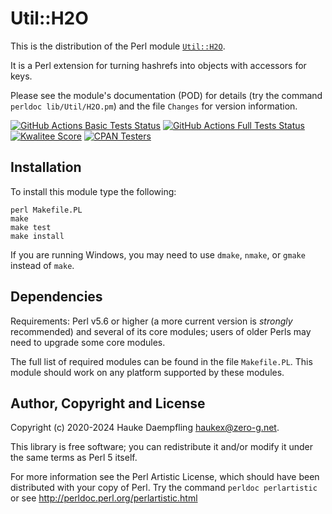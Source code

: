 Util::H2O
=========

This is the distribution of the Perl module
[`Util::H2O`](https://metacpan.org/pod/Util::H2O).

It is a Perl extension for turning hashrefs into objects with accessors for keys.

Please see the module's documentation (POD) for details (try the command
`perldoc lib/Util/H2O.pm`) and the file `Changes` for version information.

[![GitHub Actions Basic Tests Status](https://github.com/haukex/Util-H2O/actions/workflows/basic-tests.yml/badge.svg)](https://github.com/haukex/Util-H2O/actions/workflows/basic-tests.yml)
[![GitHub Actions Full Tests Status](https://github.com/haukex/Util-H2O/actions/workflows/full-tests.yml/badge.svg)](https://github.com/haukex/Util-H2O/actions/workflows/full-tests.yml)
[![Kwalitee Score](https://cpants.cpanauthors.org/dist/Util-H2O.svg)](https://cpants.cpanauthors.org/dist/Util-H2O)
[![CPAN Testers](https://haukex.github.io/my-badges/Util-H2O.svg)](http://matrix.cpantesters.org/?dist=Util-H2O)

Installation
------------

To install this module type the following:

	perl Makefile.PL
	make
	make test
	make install

If you are running Windows, you may need to use `dmake`, `nmake`, or `gmake`
instead of `make`.

Dependencies
------------

Requirements: Perl v5.6 or higher (a more current version is *strongly*
recommended) and several of its core modules; users of older Perls may need
to upgrade some core modules.

The full list of required modules can be found in the file `Makefile.PL`.
This module should work on any platform supported by these modules.

Author, Copyright and License
-----------------------------

Copyright (c) 2020-2024 Hauke Daempfling <haukex@zero-g.net>.

This library is free software; you can redistribute it and/or modify
it under the same terms as Perl 5 itself.

For more information see the Perl Artistic License,
which should have been distributed with your copy of Perl.
Try the command `perldoc perlartistic` or see
<http://perldoc.perl.org/perlartistic.html>

